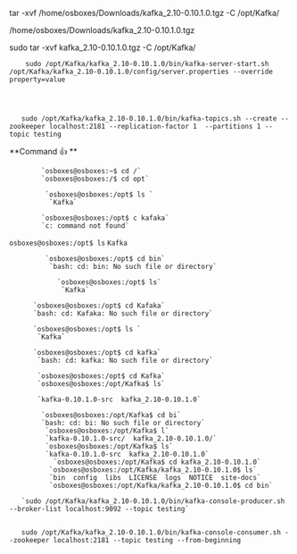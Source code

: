 tar -xvf /home/osboxes/Downloads/kafka_2.10-0.10.1.0.tgz  -C /opt/Kafka/

/home/osboxes/Downloads/kafka_2.10-0.10.1.0.tgz


sudo tar -xvf kafka_2.10-0.10.1.0.tgz -C /opt/Kafka/

        sudo /opt/Kafka/kafka_2.10-0.10.1.0/bin/kafka-server-start.sh /opt/Kafka/kafka_2.10-0.10.1.0/config/server.properties --override property=value




       sudo /opt/Kafka/kafka_2.10-0.10.1.0/bin/kafka-topics.sh --create --zookeeper localhost:2181 --replication-factor 1  --partitions 1 --topic testing


**Command :+1: **

            `osboxes@osboxes:~$ cd /`
            `osboxes@osboxes:/$ cd opt`

             `osboxes@osboxes:/opt$ ls `
              `Kafka`

            `osboxes@osboxes:/opt$ c kafaka`
            `c: command not found`
`
              osboxes@osboxes:/opt$ ls `
              `Kafka`

             `osboxes@osboxes:/opt$ cd bin`
              `bash: cd: bin: No such file or directory`

                `osboxes@osboxes:/opt$ ls`    
                 `Kafka`
      
          `osboxes@osboxes:/opt$ cd Kafaka`
          `bash: cd: Kafaka: No such file or directory`

          `osboxes@osboxes:/opt$ ls `
           `Kafka`
          
          `osboxes@osboxes:/opt$ cd kafka`
           `bash: cd: kafka: No such file or directory`

           `osboxes@osboxes:/opt$ cd Kafka`
           `osboxes@osboxes:/opt/Kafka$ ls`

           `kafka-0.10.1.0-src  kafka_2.10-0.10.1.0`
     
            `osboxes@osboxes:/opt/Kafka$ cd bi`
            `bash: cd: bi: No such file or directory`
             `osboxes@osboxes:/opt/Kafka$ l`
             `kafka-0.10.1.0-src/  kafka_2.10-0.10.1.0/`
             `osboxes@osboxes:/opt/Kafka$ ls`
             `kafka-0.10.1.0-src  kafka_2.10-0.10.1.0`
               `osboxes@osboxes:/opt/Kafka$ cd kafka_2.10-0.10.1.0`
              `osboxes@osboxes:/opt/Kafka/kafka_2.10-0.10.1.0$ ls`
              `bin  config  libs  LICENSE  logs  NOTICE  site-docs`
              `osboxes@osboxes:/opt/Kafka/kafka_2.10-0.10.1.0$ cd bin`

       `sudo /opt/Kafka/kafka_2.10-0.10.1.0/bin/kafka-console-producer.sh --broker-list localhost:9092 --topic testing`


       sudo /opt/Kafka/kafka_2.10-0.10.1.0/bin/kafka-console-consumer.sh --zookeeper localhost:2181 --topic testing --from-beginning

